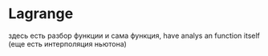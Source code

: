 # Lagrange
здесь есть разбор функции и сама функция, have analys an function itself 
(еще есть интерполяция ньютона)
